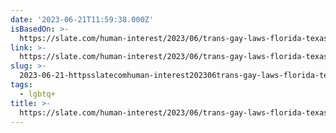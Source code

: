 ```yaml
---
date: '2023-06-21T11:59:38.000Z'
isBasedOn: >-
  https://slate.com/human-interest/2023/06/trans-gay-laws-florida-texas-lgbtq-danger.html
link: >-
  https://slate.com/human-interest/2023/06/trans-gay-laws-florida-texas-lgbtq-danger.html
slug: >-
  2023-06-21-httpsslatecomhuman-interest202306trans-gay-laws-florida-texas-lgbtq-dangerhtml
tags:
  - lgbtq+
title: >-
  https://slate.com/human-interest/2023/06/trans-gay-laws-florida-texas-lgbtq-danger.html
---
```


